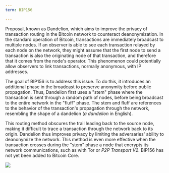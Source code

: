```yaml
---
term: BIP156

---
```

Proposal, known as Dandelion, which aims to improve the privacy of transaction routing in the Bitcoin network to counteract deanonymization. In the standard operation of Bitcoin, transactions are immediately broadcast to multiple nodes. If an observer is able to see each transaction relayed by each node on the network, they might assume that the first node to send a transaction is also the originating node of that transaction, and therefore that it comes from the node's operator. This phenomenon could potentially allow observers to link transactions, normally anonymous, with IP addresses.

The goal of BIP156 is to address this issue. To do this, it introduces an additional phase in the broadcast to preserve anonymity before public propagation. Thus, Dandelion first uses a "stem" phase where the transaction is sent through a random path of nodes, before being broadcast to the entire network in the "fluff" phase. The stem and fluff are references to the behavior of the transaction's propagation through the network, resembling the shape of a dandelion (*a dandelion* in English).

This routing method obscures the trail leading back to the source node, making it difficult to trace a transaction through the network back to its origin. Dandelion thus improves privacy by limiting the adversaries' ability to deanonymize the network. This method is even more effective when the transaction crosses during the "stem" phase a node that encrypts its network communications, such as with Tor or *P2P Transport V2*. BIP156 has not yet been added to Bitcoin Core.

![](../../dictionnaire/assets/36.webp)